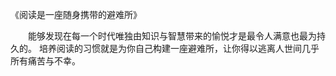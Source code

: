 《阅读是一座随身携带的避难所》

&emsp;&emsp;能够发现在每一个时代唯独由知识与智慧带来的愉悦才是最令人满意也最为持久的。
培养阅读的习惯就是为你自己构建一座避难所，让你得以逃离人世间几乎所有痛苦与不幸。

